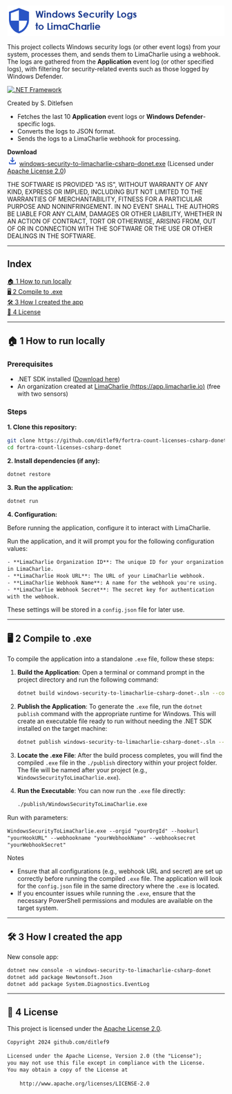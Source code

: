 ![Windows Security Logs to LimaCharlie Logo](docs/windows-security-to-limacharlie-csharp-donet.png)

This project collects Windows security logs (or other event logs) from your system, processes them, and sends them to LimaCharlie using a webhook. The logs are gathered from the **Application** event log (or other specified logs), with filtering for security-related events such as those logged by Windows Defender.


 [![.NET Framework](https://img.shields.io/badge/.NET%20Framework-%3E%3D%209.0-red.svg)](#)

Created by S. Ditlefsen


- Fetches the last 10 **Application** event logs or **Windows Defender**-specific logs.
- Converts the logs to JSON format.
- Sends the logs to a LimaCharlie webhook for processing.

**Download**<br>
![Download](docs/download_24dp_2854C5_FILL0_wght400_GRAD0_opsz24.png)
[windows-security-to-limacharlie-csharp-donet.exe](https://github.com/ditlef9/windows-security-to-limacharlie-csharp-donet/raw/refs/heads/main/publish/windows-security-to-limacharlie-csharp-donet.exe)
(Licensed under 
[Apache License 2.0](https://www.apache.org/licenses/LICENSE-2.0))

THE SOFTWARE IS PROVIDED "AS IS", WITHOUT WARRANTY OF ANY KIND,
EXPRESS OR IMPLIED, INCLUDING BUT NOT LIMITED TO THE WARRANTIES OF
MERCHANTABILITY, FITNESS FOR A PARTICULAR PURPOSE AND NONINFRINGEMENT.
IN NO EVENT SHALL THE AUTHORS BE LIABLE FOR ANY CLAIM, DAMAGES OR
OTHER LIABILITY, WHETHER IN AN ACTION OF CONTRACT, TORT OR OTHERWISE,
ARISING FROM, OUT OF OR IN CONNECTION WITH THE SOFTWARE OR THE USE OR
OTHER DEALINGS IN THE SOFTWARE.

---

## Index

[🏠 1 How to run locally](#-1-how-to-run-locally)<br>
[🖥️ 2 Compile to .exe](#%EF%B8%8F-2-compile-to-exe)<br>
[🛠️ 3 How I created the app](#%EF%B8%8F-3-how-i-created-the-app)<br>
[📜 4 License](#-4-license)<br>

---

## 🏠 1 How to run locally

### Prerequisites
- .NET SDK installed ([Download here](https://dotnet.microsoft.com/download))
- An organization created at [LimaCharlie (https://app.limacharlie.io)](https://app.limacharlie.io) (free with two sensors)

### Steps

**1. Clone this repository:**
   ```bash
   git clone https://github.com/ditlef9/fortra-count-licenses-csharp-donet.git
   cd fortra-count-licenses-csharp-donet
   ```
**2. Install dependencies (if any):**
   ```bash
   dotnet restore
   
   ```

**3. Run the application:**
```bash
dotnet run
```

**4. Configuration:**

Before running the application, configure it to interact with LimaCharlie.

Run the application, and it will prompt you for the following configuration values:

    - **LimaCharlie Organization ID**: The unique ID for your organization in LimaCharlie.
    - **LimaCharlie Hook URL**: The URL of your LimaCharlie webhook.
    - **LimaCharlie Webhook Name**: A name for the webhook you're using.
    - **LimaCharlie Webhook Secret**: The secret key for authentication with the webhook.

These settings will be stored in a `config.json` file for later use.


---

## 🖥️ 2 Compile to .exe

To compile the application into a standalone `.exe` file, follow these steps:

1. **Build the Application**: Open a terminal or command prompt in the project directory and run the following command:

    ```bash
    dotnet build windows-security-to-limacharlie-csharp-donet-.sln --configuration Release
    ```

2. **Publish the Application**: To generate the `.exe` file, run the `dotnet publish` command with the appropriate runtime for Windows. This will create an executable file ready to run without needing the .NET SDK installed on the target machine:

    ```bash
    dotnet publish windows-security-to-limacharlie-csharp-donet-.sln --configuration Release --runtime win-x64 --output ./publish
    ```

3. **Locate the .exe File**: After the build process completes, you will find the compiled `.exe` file in the `./publish` directory within your project folder. The file will be named after your project (e.g., `WindowsSecurityToLimaCharlie.exe`).

4. **Run the Executable**: You can now run the `.exe` file directly:

    ```bash
    ./publish/WindowsSecurityToLimaCharlie.exe
    ```

Run with parameters:
```
WindowsSecurityToLimaCharlie.exe --orgid "yourOrgId" --hookurl "yourHookURL" --webhookname "yourWebhookName" --webhooksecret "yourWebhookSecret"
```

Notes

- Ensure that all configurations (e.g., webhook URL and secret) are set up correctly before running the compiled `.exe` file. The application will look for the `config.json` file in the same directory where the `.exe` is located.
- If you encounter issues while running the `.exe`, ensure that the necessary PowerShell permissions and modules are available on the target system.



--- 

## 🛠️ 3 How I created the app

New console app:
```
dotnet new console -n windows-security-to-limacharlie-csharp-donet
dotnet add package Newtonsoft.Json
dotnet add package System.Diagnostics.EventLog

```



---

## 📜 4 License

This project is licensed under the
[Apache License 2.0](https://www.apache.org/licenses/LICENSE-2.0).

```
Copyright 2024 github.com/ditlef9

Licensed under the Apache License, Version 2.0 (the "License");
you may not use this file except in compliance with the License.
You may obtain a copy of the License at

    http://www.apache.org/licenses/LICENSE-2.0
```
